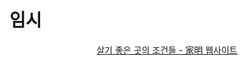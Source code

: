 # 임시
<p align = 'center'>
  <a href='https://boaz16-viz-adv.github.io/Web//'>살기 좋은 곳의 조건들 - 家明 웹사이트</a>
</p>
